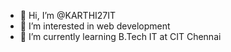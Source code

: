 - 👋 Hi, I’m @KARTHI27IT
- 👀 I’m interested in web development
- 🌱 I’m currently learning B.Tech IT at CIT Chennai

